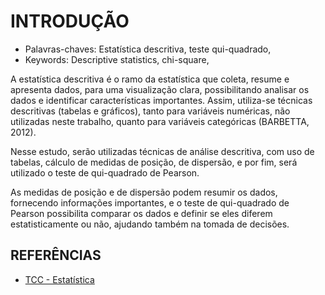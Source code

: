 
# INTRODUÇÃO

- Palavras-chaves: Estatística descritiva, teste qui-quadrado, 
- Keywords: Descriptive statistics, chi-square, 

A estatística descritiva é o ramo da estatística que coleta, resume e apresenta
dados, para uma visualização clara, possibilitando analisar os dados e identificar
características importantes. Assim, utiliza-se técnicas descritivas (tabelas e gráficos),
tanto para variáveis numéricas, não utilizadas neste trabalho, quanto para variáveis
categóricas (BARBETTA, 2012).

Nesse estudo, serão utilizadas técnicas de análise descritiva, com uso de
tabelas, cálculo de medidas de posição, de dispersão, e por fim, será utilizado o
teste de qui-quadrado de Pearson.

As medidas de posição e de dispersão podem resumir os dados, fornecendo
informações importantes, e o teste de qui-quadrado de Pearson possibilita comparar os dados e definir
se eles diferem estatisticamente ou não, ajudando também na tomada de decisões.


## REFERÊNCIAS 

- [TCC - Estatística](http://dspace.bc.uepb.edu.br/jspui/bitstream/123456789/3980/1/PDF%20-%20Jo%C3%A3o%20Fernandes%20de%20Ara%C3%BAjo%20Neto.pdf)
